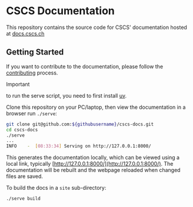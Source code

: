 # CSCS Documentation

This repository contains the source code for CSCS' documentation hosted at [docs.cscs.ch](https://docs.cscs.ch)

## Getting Started

If you want to contribute to the documentation, please follow the [contributing](https://docs.cscs.ch/contributing) process.

> [!IMPORTANT]
> to run the serve script, you need to first install [uv](https://docs.astral.sh/uv/getting-started/installation/).

Clone this repository on your PC/laptop, then view the documentation in a browser run `./serve`:
```bash
git clone git@github.com:${githubusername}/cscs-docs.git
cd cscs-docs
./serve
...
INFO    -  [08:33:34] Serving on http://127.0.0.1:8000/
```
This generates the documentation locally, which can be viewed using a local link, typically [http://127.0.0.1:8000/](http://127.0.0.1:8000/). The documentation will be rebuilt and the webpage reloaded when changed files are saved.

To build the docs in a `site` sub-directory:
```bash
./serve build
```
